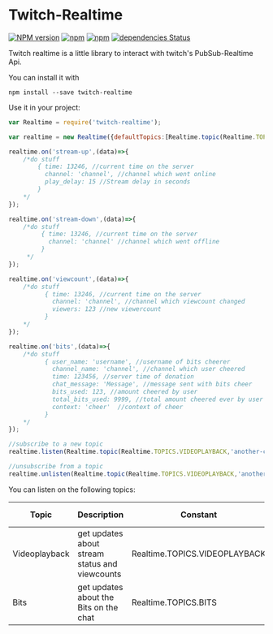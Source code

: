 # Twitch-Realtime 
[![NPM version](https://img.shields.io/npm/v/twitch-realtime.svg?style=flat-square)](https://npmjs.com/package/twitch-realtime) [![npm](https://img.shields.io/npm/l/twitch-realtime.svg?style=flat-square)]() [![npm](https://img.shields.io/npm/dm/twitch-reailtime.svg?style=flat-square)]() [![dependencies Status](https://david-dm.org/Fuechschen/twitch-realtime/status.svg?style=flat-square)](https://david-dm.org/Fuechschen/twitch-realtime)

Twitch realtime is a little library to interact with twitch's PubSub-Realtime Api.

You can install it with

```npm install --save twitch-realtime```

Use it in your project:

```js
var Realtime = require('twitch-realtime');

var realtime = new Realtime({defaultTopics:[Realtime.topic(Realtime.TOPICS.VIDEOPLAYBACK,'example-channel')]});

realtime.on('stream-up',(data)=>{
    /*do stuff
        { time: 13246, //current time on the server
          channel: 'channel', //channel which went online
          play_delay: 15 //Stream delay in seconds
        }        
    */
});

realtime.on('stream-down',(data)=>{
    /*do stuff
         { time: 13246, //current time on the server
           channel: 'channel' //channel which went offline
         }
     */
});

realtime.on('viewcount',(data)=>{
    /*do stuff
          { time: 13246, //current time on the server
            channel: 'channel', //channel which viewcount changed
            viewers: 123 //new viewercount
          }
    */
});

realtime.on('bits',(data)=>{
    /*do stuff
          { user_name: 'username', //username of bits cheerer
            channel_name: 'channel', //channel which user cheered
            time: 123456, //server time of donation
            chat_message: 'Message', //message sent with bits cheer
            bits_used: 123, //amount cheered by user
            total_bits_used: 9999, //total amount cheered ever by user to this specific channel
            context: 'cheer'  //context of cheer
          }
    */
});

//subscribe to a new topic
realtime.listen(Realtime.topic(Realtime.TOPICS.VIDEOPLAYBACK,'another-channel'));

//unsubscribe from a topic
realtime.unlisten(Realtime.topic(Realtime.TOPICS.VIDEOPLAYBACK,'another-channel'));
```

You can listen on the following topics:

|Topic|Description|Constant|Requires Token|
|---|---|---|---|
|Videoplayback|get updates about stream status and viewcounts|Realtime.TOPICS.VIDEOPLAYBACK|No|
|Bits|get updates about the Bits on the chat|Realtime.TOPICS.BITS|Yes|
